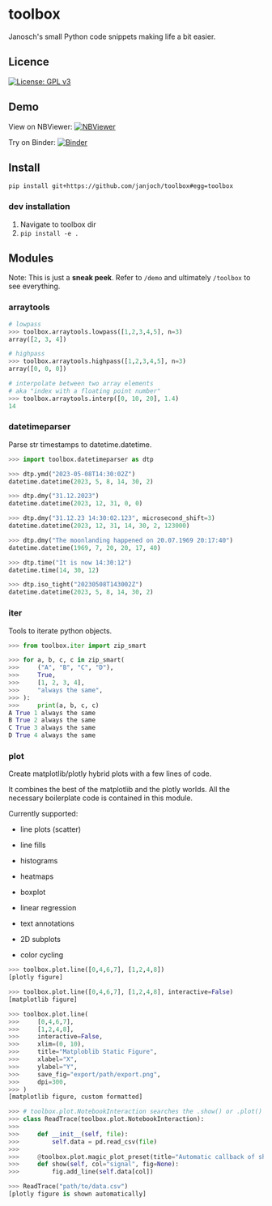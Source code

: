 # toolbox
Janosch's small Python code snippets making life a bit easier.

## Licence
[![License: GPL v3](https://img.shields.io/badge/License-GPLv3-blue.svg)](https://www.gnu.org/licenses/gpl-3.0)

## Demo
View on NBViewer: [![NBViewer](https://raw.githubusercontent.com/jupyter/design/master/logos/Badges/nbviewer_badge.svg)](https://nbviewer.org/github/janjoch/toolbox/tree/main/demo/)

Try on Binder: [![Binder](https://mybinder.org/badge_logo.svg)](https://mybinder.org/v2/gh/janjoch/toolbox/HEAD)

## Install
```pip install git+https://github.com/janjoch/toolbox#egg=toolbox```

### dev installation
1. Navigate to toolbox dir
2. ```pip install -e .```

## Modules

Note: This is just a **sneak peek**. Refer to `/demo` and ultimately `/toolbox` to see everything.

### arraytools
```python
# lowpass
>>> toolbox.arraytools.lowpass([1,2,3,4,5], n=3)
array([2, 3, 4])

# highpass
>>> toolbox.arraytools.highpass([1,2,3,4,5], n=3)
array([0, 0, 0])

# interpolate between two array elements
# aka "index with a floating point number"
>>> toolbox.arraytools.interp([0, 10, 20], 1.4)
14
```

### datetimeparser
Parse str timestamps to datetime.datetime.

```python
>>> import toolbox.datetimeparser as dtp

>>> dtp.ymd("2023-05-08T14:30:02Z")
datetime.datetime(2023, 5, 8, 14, 30, 2)

>>> dtp.dmy("31.12.2023")
datetime.datetime(2023, 12, 31, 0, 0)

>>> dtp.dmy("31.12.23 14:30:02.123", microsecond_shift=3)
datetime.datetime(2023, 12, 31, 14, 30, 2, 123000)

>>> dtp.dmy("The moonlanding happened on 20.07.1969 20:17:40")
datetime.datetime(1969, 7, 20, 20, 17, 40)

>>> dtp.time("It is now 14:30:12")
datetime.time(14, 30, 12)

>>> dtp.iso_tight("20230508T143002Z")
datetime.datetime(2023, 5, 8, 14, 30, 2)
```

### iter
Tools to iterate python objects.

```python
>>> from toolbox.iter import zip_smart

>>> for a, b, c, c in zip_smart(
>>>     ("A", "B", "C", "D"),
>>>     True,
>>>     [1, 2, 3, 4],
>>>     "always the same",
>>> ):
>>>     print(a, b, c, c)
A True 1 always the same
B True 2 always the same
C True 3 always the same
D True 4 always the same
```

### plot
Create matplotlib/plotly hybrid plots with a few lines of code.

It combines the best of the matplotlib and the plotly worlds.
All the necessary boilerplate code is contained in this module.

Currently supported:
* line plots (scatter)
* line fills
* histograms
* heatmaps
* boxplot
* linear regression

* text annotations
* 2D subplots
* color cycling

```python
>>> toolbox.plot.line([0,4,6,7], [1,2,4,8])
[plotly figure]

>>> toolbox.plot.line([0,4,6,7], [1,2,4,8], interactive=False)
[matplotlib figure]

>>> toolbox.plot.line(
>>>     [0,4,6,7],
>>>     [1,2,4,8],
>>>     interactive=False,
>>>     xlim=(0, 10),
>>>     title="Matploblib Static Figure",
>>>     xlabel="X",
>>>     ylabel="Y",
>>>     save_fig="export/path/export.png",
>>>     dpi=300,
>>> )
[matplotlib figure, custom formatted]

>>> # toolbox.plot.NotebookInteraction searches the .show() or .plot() methods for Notebook representation
>>> class ReadTrace(toolbox.plot.NotebookInteraction):
>>> 
>>>     def __init__(self, file):
>>>         self.data = pd.read_csv(file)
>>>     
>>>     @toolbox.plot.magic_plot_preset(title="Automatic callback of show() in a Jupyter notebook")
>>>     def show(self, col="signal", fig=None):
>>>         fig.add_line(self.data[col])

>>> ReadTrace("path/to/data.csv")
[plotly figure is shown automatically]
```
